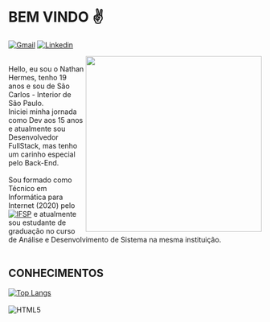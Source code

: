 # BEM VINDO :v:
[![Gmail](https://img.shields.io/badge/hermesnathan8@gmail.com-D14836?style=for-the-badge&logo=gmail&logoColor=white)](mailto:hermesnathan8@gmail.com?) [![Linkedin](https://img.shields.io/badge/NathanHermes-0077B5?style=for-the-badge&logo=linkedin&logoColor=white)](https://www.linkedin.com/in/nathan-hermes-230b99209/)

<img src="https://www.napratica.org.br/wp-content/uploads/2022/04/Foto-de-fauxels-no-Pexels-27-696x487.png" align="right" width="350px"/><br/>
Hello, eu sou o Nathan Hermes, tenho 19 anos e sou de São Carlos - Interior de São Paulo.<br/>
Iniciei minha jornada como Dev aos 15 anos e atualmente sou Desenvolvedor FullStack, mas tenho um carinho especial pelo Back-End.<br/><br/>
Sou formado como Técnico em Informática para Internet (2020) pelo [![IFSP](https://img.shields.io/badge/Instituto%20Federal%20de%20São%20Paulo-Câmpus%20São%20Carlos-%23349133?style=for-the-badge&labelColor=white)](https://portais.ifsp.edu.br/scl/) e atualmente sou estudante de graduação no curso de Análise e Desenvolvimento de Sistema na mesma instituição.<br/><br/>

## CONHECIMENTOS
[![Top Langs](https://github-readme-stats.vercel.app/api/top-langs/?username=NathanHermes&layout=compact&show_icons=true&theme=dark)](https://github.com/anuraghazra/github-readme-stats)
<br/><br/>
![HTML5](https://img.shields.io/badge/html5-%23E34F26.svg?style=for-the-badge&logo=html5&logoColor=white)

<!---
NathanHermes/NathanHermes is a ✨ special ✨ repository because its `README.md` (this file) appears on your GitHub profile.
You can click the Preview link to take a look at your changes.
--->
